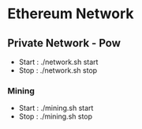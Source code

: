 # Ethereum Network

## Private Network - Pow
- Start : ./network.sh start
- Stop : ./network.sh stop
### Mining 
- Start : ./mining.sh start
- Stop : ./mining.sh stop
